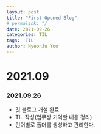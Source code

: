 ```yaml
---
layout: post
title: "First Opened Blog"
# permalink: "/
date: 2021-09-26
categories: TIL
tags: 'TIL'
author: HyeonJu Yoo
---
```

# 2021.09

### 2021.09.26
- 깃 블로그 개설 완료.
- TIL 작성(업무상 기억할 내용 정리)
- 언어별로 폴더를 생성하고 관리한다.